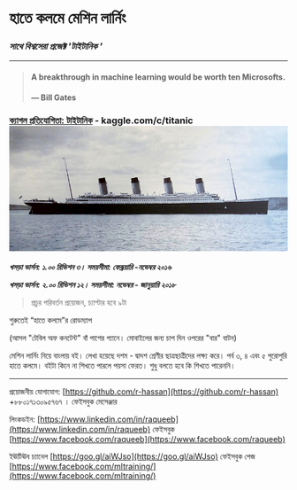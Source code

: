 # হাতে কলমে মেশিন লার্নিং

### _সাথে বিশ্বসেরা প্রজেক্ট 'টাইটানিক '_

---

> #### A breakthrough in machine learning would be worth ten Microsofts.
>
> #### — Bill Gates

### [ক্যাগল প্রতিযোগিতা: টাইটানিক](https://www.kaggle.com/c/titanic/ "টাইটানিক ") - kaggle.com/c/titanic![](/assets/titanic-kaggle.JPG)

_**খসড়া ভার্সন: ১.০০ রিভিশন ৩। সময়সীমা:  ফেব্রূয়ারি -নভেম্বর ২০১৬**_

_**খসড়া ভার্সন: ২.০০ রিভিশন ১২। সময়সীমা: নভেম্বর  - জানুয়ারি ২০১৮**_

> প্রচুর পরিবর্তন প্রয়োজন, চ্যাপ্টার হবে ৯টা

শুরুতেই “হাতে কলমে”র রোডম্যাপ

\(আসল "টেবিল অফ কনটেন্ট" বাঁ পাশের প্যানে। মোবাইলের জন্য চাপ দিন ওপরের "বার" বাটন\)

মেশিন লার্নিং নিয়ে বাংলায় বই। লেখা হয়েছে দশম - দ্বাদশ শ্রেণীর ছাত্রছাত্রীদের লক্ষ্য করে। পর্ব ৩, ৪ এবং ৫ পুরোপুরি হাতে কলমে। বইটা কিনে না শিখতে পারলে পয়সা ফেরত। শুধু বলতে হবে কি শিখতে পারেননি। 

---

প্রয়োজনীয় যোগাযোগ: [https://github.com/r-hassan](https://github.com/r-hassan) +৮৮০১৭১৩০৯৫৭৬৭ । ফেইসবুক মেসেঞ্জার

লিংকডইন: [https://www.linkedin.com/in/raqueeb](https://www.linkedin.com/in/raqueeb) ফেইসবুক [https://www.facebook.com/raqueeb](https://www.facebook.com/raqueeb)

ইঊটিঊব চ্যানেল [https://goo.gl/aiWJso](https://goo.gl/aiWJso) ফেইসবুক পেজ [https://www.facebook.com/mltraining/](https://www.facebook.com/mltraining/)

